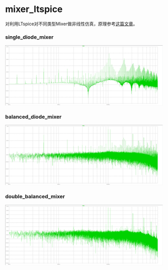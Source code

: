 # mixer_ltspice

对利用LTspice对不同类型Mixer做非线性仿真，原理参考[这篇文章](https://www.zhihu.com/question/38691261/answer/3277773966)。

### single_diode_mixer
![image](fft/single_diode_mixer.png)

### balanced_diode_mixer
![image](fft/balanced_diode_mixer.png)

### double_balanced_mixer
![image](fft/double_balanced_mixer.png)
